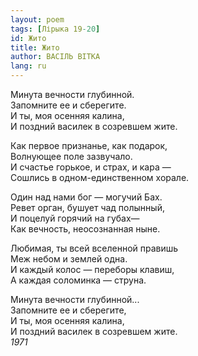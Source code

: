```yaml
---
layout: poem
tags: [Лірыка 19-20]
id: Жито
title: Жито
author: ВАСІЛЬ ВІТКА
lang: ru
---
```



Минута вечности глубинной.  
Запомните ее и сберегите.  
И ты, моя осенняя калина,  
И поздний василек в созревшем жите.  

Как первое признанье, как подарок,  
Волнующее поле зазвучало.  
И счастье горькое, и страх, и кара —  
Сошлись в одном-единственном хорале.  

Один над нами бог — могучий Бах.  
Ревет орган, бушует чад полынный,  
И поцелуй горячий на губах—  
Как вечность, неосознанная ныне.  

Любимая, ты всей вселенной правишь  
Меж небом и землей одна.  
И каждый колос — переборы клавиш,  
А каждая соломинка — струна.  

Минута вечности глубинной...  
Запомните ее и сберегите,  
И ты, моя осенняя калина,  
И поздний василек в созревшем жите.  
*1971*  
